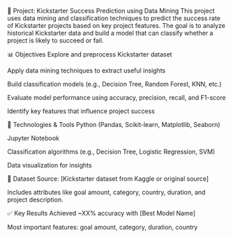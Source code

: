 🎯 Project: Kickstarter Success Prediction using Data Mining
This project uses data mining and classification techniques to predict the success rate of Kickstarter projects based on key project features. The goal is to analyze historical Kickstarter data and build a model that can classify whether a project is likely to succeed or fail.

📊 Objectives
Explore and preprocess Kickstarter dataset

Apply data mining techniques to extract useful insights

Build classification models (e.g., Decision Tree, Random Forest, KNN, etc.)

Evaluate model performance using accuracy, precision, recall, and F1-score

Identify key features that influence project success

🧠 Technologies & Tools
Python (Pandas, Scikit-learn, Matplotlib, Seaborn)

Jupyter Notebook

Classification algorithms (e.g., Decision Tree, Logistic Regression, SVM)

Data visualization for insights

📁 Dataset
Source: [Kickstarter dataset from Kaggle or original source]

Includes attributes like goal amount, category, country, duration, and project description.

✅ Key Results
Achieved ~XX% accuracy with [Best Model Name]

Most important features: goal amount, category, duration, country
